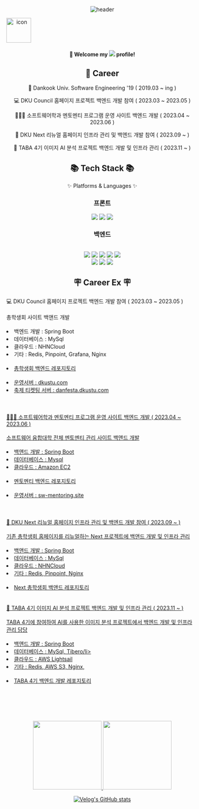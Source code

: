 <div align="center">
 
![header](https://capsule-render.vercel.app/api?type=Waving&color=gradient&height=200&section=header&text=gutanbug&fontColor=ffffff&fontSize=70&animation=fadeIn&fontAlignY=35)
 <div style="display: flex; align-items: flex-start;"><img src="https://techstack-generator.vercel.app/docker-icon.svg" alt="icon" width="65" height="65" /></div>
 
 ####  :wave: Welcome my <img src="https://img.shields.io/badge/GitHub-181717?style=for-the-badge&logo=GitHub&logoColor=white"/> profile!
 
 <div align="center"><h2>🧑 Career</h2>
	 
  🏫 Dankook Univ. Software Engineering '19 ( 2019.03 ~ ing ) 

  💻 DKU Council 홈페이지 프로젝트 백엔드 개발 참여 ( 2023.03 ~ 2023.05 )

  👨🏻‍🎓 소프트웨어학과 멘토멘티 프로그램 운영 사이트 백엔드 개발 ( 2023.04 ~ 2023.06 )

  🥽 DKU Next 리뉴얼 홈페이지 인프라 관리 및 백엔드 개발 참여 ( 2023.09 ~ )

  🎈 TABA 4기 이미지 AI 분석 프로젝트 백엔드 개발 및 인프라 관리 ( 2023.11 ~ )
  
 </div>

<div align=center>
	<h2>📚 Tech Stack 📚</h2>
	<p>✨ Platforms & Languages ✨</p>
</div>
 
 <h3>프론트</h3>
<img src="https://img.shields.io/badge/HTML5-E34F26?style=for-the-badge&logo=HTML5&logoColor=white">
<img src="https://img.shields.io/badge/CSS3-1572B6?style=for-the-badge&logo=CSS3&logoColor=white">
<img src="https://img.shields.io/badge/JavaScript-F7DF1E?style=for-the-badge&logo=JavaScript&logoColor=white">
  <h3>백엔드</h3><br/>
<img src="https://img.shields.io/badge/MySQL-4479A1?style=for-the-badge&logo=MySQL&logoColor=white">
<img src="https://img.shields.io/badge/Spring-6DB33F?style=for-the-badge&logo=Spring&logoColor=white">
<img src="https://img.shields.io/badge/JAVA-007396?style=for-the-badge&logo=Java&logoColor=white">
<img src="https://img.shields.io/badge/Docker-2496ED?style=for-the-badge&logo=Docker&logoColor=white"/>


<img src="https://img.shields.io/badge/Ubuntu-E95420?style=for-the-badge&logo=Ubuntu&logoColor=white"/>
<br>
<img src="https://img.shields.io/badge/Apache Tomcat-F8DC75?style=for-the-badge&logo=apachetomcat&logoColor=black"/>
<img src="https://img.shields.io/badge/Postman-FF6C37?style=for-the-badge&logo=Postman&logoColor=white"/>
<img src="https://img.shields.io/badge/Amazon AWS-232F3E?style=for-the-badge&logo=amazonaws&logoColor=white"/>

<div>
<h2>🪧 Career Ex 🪧</h2>
	<div align=left>
		💻 DKU Council 홈페이지 프로젝트 백엔드 개발 참여 ( 2023.03 ~ 2023.05 )<br><br>
		총학생회 사이트 백앤드 개발<br><br>
		<li>백엔드 개발 : Spring Boot</li>
		<li>데이터베이스 : MySql</li>
		<li>클라우드 : NHNCloud</li>
		<li>기타 : Redis, Pinpoint, Grafana, Nginx</li><br>
		<li><a href=https://github.com/gutanbug/student-council-homepage-backend>총학생회 백엔드 레포지토리</li><br>
		<li>운영서버 : <a href=https://dkustu.com>dkustu.com</li>
		<li>축제 티켓팅 서버 : <a href=https://danfesta.dkustu.com>danfesta.dkustu.com</li><br><br><br>
	</div>
 	<div align=left>
		👨🏻‍🎓 소프트웨어학과 멘토멘티 프로그램 운영 사이트 백엔드 개발 ( 2023.04 ~ 2023.06 ) <br><br>
		소프트웨어 융합대학 전체 멘토멘티 관리 사이트 백앤드 개발<br><br>
		<li>백앤드 개발 : Spring Boot</li>
		<li>데이터베이스 : Mysql</li>
		<li>클라우드 : Amazon EC2</li><br>
		<li><a href=https://github.com/gutanbug/mentoring-private>멘토멘티 백엔드 레포지토리</li><br>
		<li>운영서버 : <a href=http://sw-mentoring.site/>sw-mentoring.site</li><br><br><br>
	</div>
 	<div align=left>
  		🥽 DKU Next 리뉴얼 홈페이지 인프라 관리 및 백엔드 개발 참여 ( 2023.09 ~ )<br><br>
		기존 총학생회 홈페이지를 리뉴얼하는 Next 프로젝트에 백앤드 개발 및 인프라 관리<br><br>
		<li>백앤드 개발 : Spring Boot</li>
		<li>데이터베이스 : MySql</li>
		<li>클라우드 : NHNCloud</li>
		<li>기타 : Redis, Pinpoint, Nginx</li><br>
		<li><a href=https://github.com/gutanbug/next-student-council-backend>Next 총학생회 백앤드 레포지토리</li><br><br>
	</div>
 	<div align=left>
  		🎈 TABA 4기 이미지 AI 분석 프로젝트 백엔드 개발 및 인프라 관리 ( 2023.11 ~ )<br><br>
		TABA 4기에 참여하여 AI를 사용한 이미지 분석 프로젝트에서 백엔드 개발 및 인프라 관리 담당<br><br>
		<li>백앤드 개발 : Spring Boot</li>
		<li>데이터베이스 : MySql, Tibero/li>
		<li>클라우드 : AWS Lightsail</li>
		<li>기타 : Redis, AWS S3, Nginx, </li><br>
		<li><a href=https://github.com/SixPieceGarlicBread/byulha-backend-dev>TABA 4기 백엔드 개발 레포지토리</li><br><br>
	</div>
 

 	
</div>
 
<br/><br/>
 <p></p>

<p align='center'>
  <img height="180em" src="https://github-readme-stats.vercel.app/api?username=gutanbug&show_icons=true&theme=onedark">
  <img height="180em" src="https://github-readme-stats.vercel.app/api/top-langs/?username=gutanbug&layout=compact&theme=onedark">
</p>
 
[![Velog's GitHub stats](https://velog-readme-stats.vercel.app/api?name=gutanbug)](https://github.com/gutanbug/velog-readme-stats)



